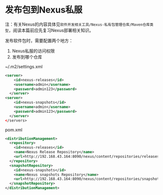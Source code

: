 # 发布包到Nexus私服

注：有关Nexus的内容具体见`软件开发相关工具/Nexus-私有包管理仓库/Maven仓库类型`，阅读本篇前应先复习Nexus部署相关知识。

发布软件包时，需要配置两个地方：

1. Nexus私服的访问权限
2. 发布到哪个仓库

~/.m2/settings.xml
```xml
<server>
    <id>nexus-releases</id>
    <username>admin</username>
    <password>admin123</password>
  </server>
<server>
    <id>nexus-snapshots</id>
    <username>admin</username>
    <password>admin123</password>
  </server>
</servers>
```

pom.xml
```xml
<distributionManagement>
  <repository>
    <id>nexus-releases</id>
    <name>Nexus Release Repository</name>
    <url>http://192.168.43.164:8090/nexus/content/repositories/releases/</url>
  </repository>
  <snapshotRepository>
    <id>nexus-snapshots</id>
    <name>Nexus snapshots Repository</name>
    <url>http://192.168.43.164:8090/nexus/content/repositories/snapshots/</url>
  </snapshotRepository>
</distributionManagement>
```
